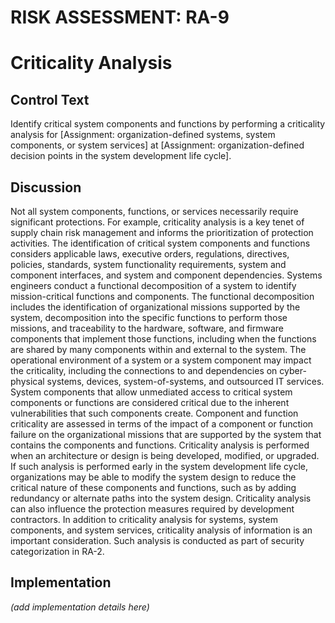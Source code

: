 # RISK ASSESSMENT: RA-9
# Criticality Analysis

## Control Text

Identify critical system components and functions by performing a criticality analysis for [Assignment: organization-defined systems, system components, or system services] at [Assignment: organization-defined decision points in the system development life cycle].

## Discussion

Not all system components, functions, or services necessarily require significant protections. For example, criticality analysis is a key tenet of supply chain risk management and informs the prioritization of protection activities. The identification of critical system components and functions considers applicable laws, executive orders, regulations, directives, policies, standards, system functionality requirements, system and component interfaces, and system and component dependencies. Systems engineers conduct a functional decomposition of a system to identify mission-critical functions and components. The functional decomposition includes the identification of organizational missions supported by the system, decomposition into the specific functions to perform those missions, and traceability to the hardware, software, and firmware components that implement those functions, including when the functions are shared by many components within and  external to the system. 
The operational environment of a system or a system component may impact the criticality, including the connections to and dependencies on cyber-physical systems, devices, system-of-systems, and outsourced IT services. System components that allow unmediated access to critical system components or functions are considered critical due to the inherent vulnerabilities that such components create. Component and function criticality are assessed in terms of the impact of a component or function failure on the organizational missions that are supported by the system that contains the components and functions.
Criticality analysis is performed when an architecture or design is being developed, modified, or upgraded. If such analysis is performed early in the system development life cycle, organizations may be able to modify the system design to reduce the critical nature of these components and functions, such as by adding redundancy or alternate paths into the system design. Criticality analysis can also influence the protection measures required by development contractors. In addition to criticality analysis for systems, system components, and system services, criticality analysis of information is an important consideration. Such analysis is conducted as part of security categorization in RA-2.

## Implementation

_(add implementation details here)_